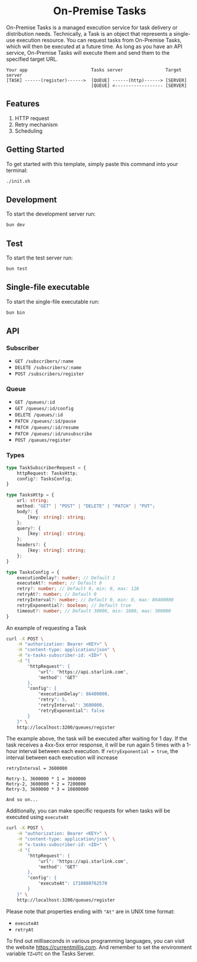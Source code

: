 <div align="center">
    <h1>
        <b>On-Premise Tasks</b>
    </h1>
</div>

On-Premise Tasks is a managed execution service for task delivery or distribution needs. Technically, a Task is an object that represents a single-use execution resource. You can request tasks from On-Premise Tasks, which will then be executed at a future time. As long as you have an API service, On-Premise Tasks will execute them and send them to the specified target URL.

```
Your app                        Tasks server                Target server
[TASK] ------(register)------>  [QUEUE] ------(http)------> [SERVER]
                                [QUEUE] <------------------ [SERVER]
```

## Features
1. HTTP request
2. Retry mechanism
3. Scheduling

## Getting Started
To get started with this template, simply paste this command into your terminal:
```bash
./init.sh
```

## Development
To start the development server run:
```bash
bun dev
```

## Test
To start the test server run:
```bash
bun test
```

## Single-file executable
To start the single-file executable run:
```bash
bun bin
```

## API
### Subscriber
- `GET /subscribers/:name`
- `DELETE /subscribers/:name`
- `POST /subscribers/register`

### Queue
- `GET /queues/:id`
- `GET /queues/:id/config`
- `DELETE /queues/:id`
- `PATCH /queues/:id/pause`
- `PATCH /queues/:id/resume`
- `PATCH /queues/:id/unsubscribe`
- `POST /queues/register`

### Types
```ts
type TaskSubscriberRequest = {
    httpRequest: TasksHttp;
    config?: TasksConfig;
}

type TasksHttp = {
    url: string;
    method: "GET" | "POST" | "DELETE" | "PATCH" | "PUT";
    body?: {
        [key: string]: string;
    };
    query?: {
        [key: string]: string;
    };
    headers?: {
        [key: string]: string;
    };
}

type TasksConfig = {
    executionDelay?: number; // Default 1
    executeAt?: number; // Default 0
    retry?: number; // Default 0, min: 0, max: 128
    retryAt?: number; // Default 0
    retryInterval?: number; // Default 0, min: 0, max: 86400000
    retryExponential?: boolean; // Default true
    timeout?: number; // Default 30000, min: 1000, max: 300000
}
```
An example of requesting a Task

```sh
curl -X POST \
    -H "authorization: Bearer <KEY>" \
    -H "content-type: application/json" \
    -H "x-tasks-subscriber-id: <ID>" \
    -d "{
        "httpRequest": {
            "url": "https://api.starlink.com",
            "method": "GET"
        },
        "config": {
            "executionDelay": 86400000,
            "retry": 5,
            "retryInterval": 3600000,
            "retryExponential": false
        }
    }" \
    http://localhost:3200/queues/register
```

The example above, the task will be executed after waiting for 1 day. If the task receives a 4xx-5xx error response, it will be run again 5 times with a 1-hour interval between each execution. If `retryExponential = true`, the interval between each execution will increase

```
retryInterval = 3600000

Retry-1, 3600000 * 1 = 3600000
Retry-2, 3600000 * 2 = 7200000
Retry-3, 3600000 * 3 = 10800000

And so on...
```
Additionally, you can make specific requests for when tasks will be executed using `executeAt`

```sh
curl -X POST \
    -H "authorization: Bearer <KEY>" \
    -H "content-type: application/json" \
    -H "x-tasks-subscriber-id: <ID>" \
    -d "{
        "httpRequest": {
            "url": "https://api.starlink.com",
            "method": "GET"
        },
        "config": {
            "executeAt": 1710880762570
        }
    }" \
    http://localhost:3200/queues/register
```
Please note that properties ending with `"At"` are in UNIX time format:
- `executeAt`
- `retryAt`

To find out milliseconds in various programming languages, you can visit the website https://currentmillis.com. And remember to set the environment variable `TZ=UTC` on the Tasks Server.
